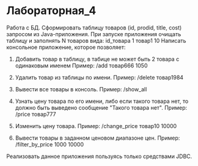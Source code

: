 # Лабораторная_4


Работа с БД.
Сформировать таблицу товаров (id, prodid, title, cost) запросом из Java-приложения.
При запуске приложения очищать таблицу и заполнять N товаров вида:
	id_товара 1 товар1 10
Написать консольное приложение, которое позволяет:
1. Добавить товар в таблицу, в табице не может быть 2 товара с одинаковым именем
Пример:
	/add товар666 1050
2. Удалить товар из таблицы	по имени.
Пример:
	/delete товар1984
3. Вывести все товары в консоль.
Пример:
	/show_аll
4. Узнать цену товара по его имени, либо если такого товара нет, то должно быть выведено сообщение "Такого товара нет".
Пример: 
	/price товар777
5. Изменить цену товара.
Пример: 
	/change_price товар10 10000

6. Вывести товары в заданном ценовом диапазоне цен.
Пример: 
	/filter_by_price 1000 10000

Реализовать данное приложения пользуясь только средствами JDBC.
